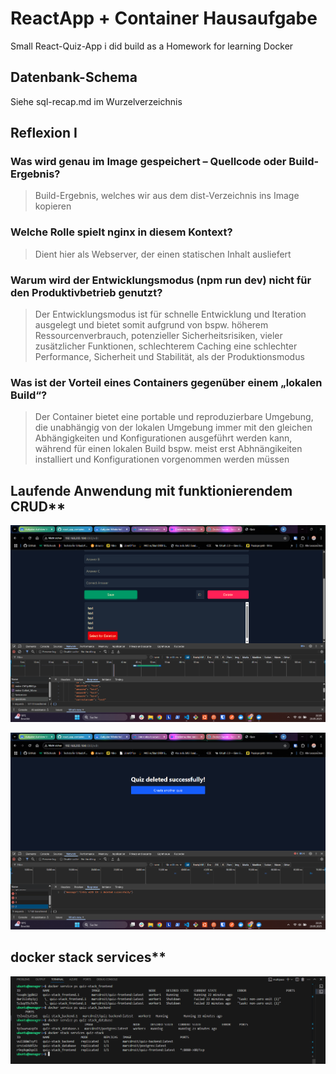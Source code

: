 # ReactApp + Container Hausaufgabe

Small React-Quiz-App i did build as a Homework for learning Docker

## **Datenbank-Schema**

Siehe sql-recap.md im Wurzelverzeichnis

## **Reflexion I**

### **Was wird genau im Image gespeichert – Quellcode oder Build-Ergebnis?**

> Build-Ergebnis, welches wir aus dem dist-Verzeichnis ins Image kopieren


### **Welche Rolle spielt nginx in diesem Kontext?**

> Dient hier als Webserver, der einen statischen Inhalt ausliefert


### **Warum wird der Entwicklungsmodus (npm run dev) nicht für den Produktivbetrieb genutzt?**

> Der Entwicklungsmodus ist für schnelle Entwicklung und Iteration ausgelegt und bietet somit aufgrund von bspw. höherem Ressourcenverbrauch, potenzieller Sicherheitsrisiken, vieler zusätzlicher Funktionen, schlechterem Caching eine schlechter Performance, Sicherheit und Stabilität, als der Produktionsmodus


### **Was ist der Vorteil eines Containers gegenüber einem „lokalen Build“?**

> Der Container bietet eine portable und reproduzierbare Umgebung, die unabhängig von der lokalen Umgebung immer mit den gleichen Abhängigkeiten und Konfigurationen ausgeführt werden kann, während für einen lokalen Build bspw. meist erst Abhnängikeiten installiert und Konfigurationen vorgenommen werden müssen


## Laufende Anwendung mit funktionierendem CRUD**

![CRUD-Anwendung](/screenshots/CRUD-Anwendung.png)

![CRUD-Anwendung](/screenshots/CRUD-AnwendungII.png)


## docker stack services**

![docker-stack-services](/screenshots/docker%20stack%20services.png)
